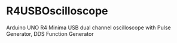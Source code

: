 # R4USBOscilloscope
Arduino UNO R4 Minima USB dual channel oscilloscope with Pulse Generator, DDS Function Generator
